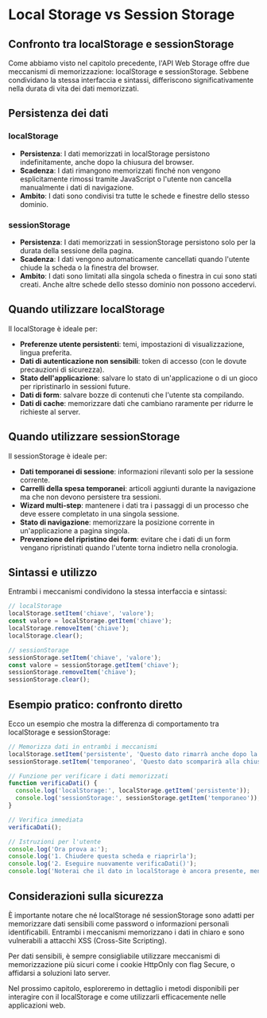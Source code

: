 # Local Storage vs Session Storage

## Confronto tra localStorage e sessionStorage

Come abbiamo visto nel capitolo precedente, l'API Web Storage offre due meccanismi di memorizzazione: localStorage e sessionStorage. Sebbene condividano la stessa interfaccia e sintassi, differiscono significativamente nella durata di vita dei dati memorizzati.

## Persistenza dei dati

### localStorage

- **Persistenza**: I dati memorizzati in localStorage persistono indefinitamente, anche dopo la chiusura del browser.
- **Scadenza**: I dati rimangono memorizzati finché non vengono esplicitamente rimossi tramite JavaScript o l'utente non cancella manualmente i dati di navigazione.
- **Ambito**: I dati sono condivisi tra tutte le schede e finestre dello stesso dominio.

### sessionStorage

- **Persistenza**: I dati memorizzati in sessionStorage persistono solo per la durata della sessione della pagina.
- **Scadenza**: I dati vengono automaticamente cancellati quando l'utente chiude la scheda o la finestra del browser.
- **Ambito**: I dati sono limitati alla singola scheda o finestra in cui sono stati creati. Anche altre schede dello stesso dominio non possono accedervi.

## Quando utilizzare localStorage

Il localStorage è ideale per:

- **Preferenze utente persistenti**: temi, impostazioni di visualizzazione, lingua preferita.
- **Dati di autenticazione non sensibili**: token di accesso (con le dovute precauzioni di sicurezza).
- **Stato dell'applicazione**: salvare lo stato di un'applicazione o di un gioco per ripristinarlo in sessioni future.
- **Dati di form**: salvare bozze di contenuti che l'utente sta compilando.
- **Dati di cache**: memorizzare dati che cambiano raramente per ridurre le richieste al server.

## Quando utilizzare sessionStorage

Il sessionStorage è ideale per:

- **Dati temporanei di sessione**: informazioni rilevanti solo per la sessione corrente.
- **Carrelli della spesa temporanei**: articoli aggiunti durante la navigazione ma che non devono persistere tra sessioni.
- **Wizard multi-step**: mantenere i dati tra i passaggi di un processo che deve essere completato in una singola sessione.
- **Stato di navigazione**: memorizzare la posizione corrente in un'applicazione a pagina singola.
- **Prevenzione del ripristino dei form**: evitare che i dati di un form vengano ripristinati quando l'utente torna indietro nella cronologia.

## Sintassi e utilizzo

Entrambi i meccanismi condividono la stessa interfaccia e sintassi:

```javascript
// localStorage
localStorage.setItem('chiave', 'valore');
const valore = localStorage.getItem('chiave');
localStorage.removeItem('chiave');
localStorage.clear();

// sessionStorage
sessionStorage.setItem('chiave', 'valore');
const valore = sessionStorage.getItem('chiave');
sessionStorage.removeItem('chiave');
sessionStorage.clear();
```

## Esempio pratico: confronto diretto

Ecco un esempio che mostra la differenza di comportamento tra localStorage e sessionStorage:

```javascript
// Memorizza dati in entrambi i meccanismi
localStorage.setItem('persistente', 'Questo dato rimarrà anche dopo la chiusura del browser');
sessionStorage.setItem('temporaneo', 'Questo dato scomparirà alla chiusura della scheda');

// Funzione per verificare i dati memorizzati
function verificaDati() {
  console.log('localStorage:', localStorage.getItem('persistente'));
  console.log('sessionStorage:', sessionStorage.getItem('temporaneo'));
}

// Verifica immediata
verificaDati();

// Istruzioni per l'utente
console.log('Ora prova a:');
console.log('1. Chiudere questa scheda e riaprirla');
console.log('2. Eseguire nuovamente verificaDati()');
console.log('Noterai che il dato in localStorage è ancora presente, mentre quello in sessionStorage è scomparso');
```

## Considerazioni sulla sicurezza

È importante notare che né localStorage né sessionStorage sono adatti per memorizzare dati sensibili come password o informazioni personali identificabili. Entrambi i meccanismi memorizzano i dati in chiaro e sono vulnerabili a attacchi XSS (Cross-Site Scripting).

Per dati sensibili, è sempre consigliabile utilizzare meccanismi di memorizzazione più sicuri come i cookie HttpOnly con flag Secure, o affidarsi a soluzioni lato server.

Nel prossimo capitolo, esploreremo in dettaglio i metodi disponibili per interagire con il localStorage e come utilizzarli efficacemente nelle applicazioni web.